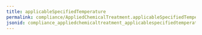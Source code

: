 ```yaml
---
title: applicableSpecifiedTemperature
permalink: compliance/AppliedChemicalTreatment.applicableSpecifiedTemperature.html
jsonid: compliance_appliedchemicaltreatment_applicablespecifiedtemperature
---
```

